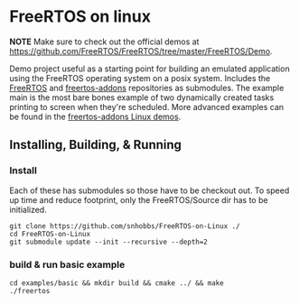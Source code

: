 # FreeRTOS on linux

**NOTE** Make sure to check out the official demos at https://github.com/FreeRTOS/FreeRTOS/tree/master/FreeRTOS/Demo.

Demo project useful as a starting point for building an emulated application using the FreeRTOS operating
system on a posix system. Includes the [FreeRTOS](https://github.com/FreeRTOS/FreeRTOS) and [freertos-addons](https://github.com/michaelbecker/freertos-addons/) repositories as submodules. The example
main is the most bare bones example of two dynamically created tasks printing to screen when they're scheduled.
More advanced examples can be found in the [freertos-addons Linux demos](https://github.com/michaelbecker/freertos-addons/tree/master/Linux/Demo).

## Installing, Building, & Running
### Install
Each of these has submodules so those have to be checkout out.
To speed up time and reduce footprint, only the FreeRTOS/Source dir has to be initialized.
```
git clone https://github.com/snhobbs/FreeRTOS-on-Linux ./
cd FreeRTOS-on-Linux
git submodule update --init --recursive --depth=2
```

### build & run basic example
```
cd examples/basic && mkdir build && cmake ../ && make
./freertos
```
